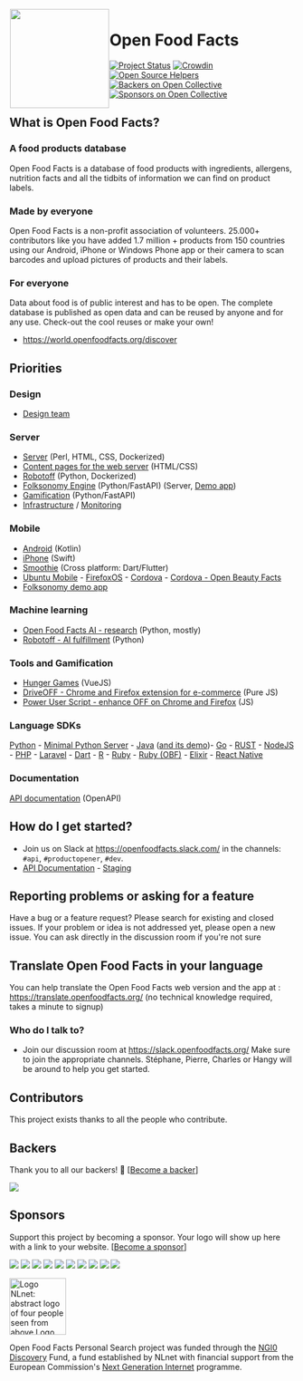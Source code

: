 <img height='175' src="https://static.openfoodfacts.org/images/svg/openfoodfacts-logo-en.svg" align="left" hspace="1" vspace="1">

# Open Food Facts

[![Project Status](http://opensource.box.com/badges/active.svg)](http://opensource.box.com/badges)
[![Crowdin](https://d322cqt584bo4o.cloudfront.net/openfoodfacts/localized.svg)](https://translate.openfoodfacts.org/)
[![Open Source Helpers](https://www.codetriage.com/openfoodfacts/openfoodfacts-server/badges/users.svg)](https://www.codetriage.com/openfoodfacts/openfoodfacts-server)
[![Backers on Open Collective](https://opencollective.com/openfoodfacts-server/backers/badge.svg)](#backers)
[![Sponsors on Open Collective](https://opencollective.com/openfoodfacts-server/sponsors/badge.svg)](#sponsors)


## What is Open Food Facts?

### A food products database

Open Food Facts is a database of food products with ingredients, allergens, nutrition facts and all the tidbits of information we can find on product labels.

### Made by everyone

Open Food Facts is a non-profit association of volunteers.
25.000+ contributors like you have added 1.7 million + products from 150 countries using our Android, iPhone or Windows Phone app or their camera to scan barcodes and upload pictures of products and their labels.

### For everyone

Data about food is of public interest and has to be open. The complete database is published as open data and can be reused by anyone and for any use. Check-out the cool reuses or make your own!

* <https://world.openfoodfacts.org/discover>

## Priorities
### Design
* [Design team](https://github.com/openfoodfacts/openfoodfacts-design)
### Server
* [Server](https://github.com/openfoodfacts/openfoodfacts-server) (Perl, HTML, CSS, Dockerized)
* [Content pages for the web server](https://github.com/openfoodfacts/openfoodfacts-web) (HTML/CSS)
* [Robotoff](https://github.com/openfoodfacts/robotoff) (Python, Dockerized)
* [Folksonomy Engine](https://github.com/openfoodfacts/folksonomy_api) (Python/FastAPI) (Server, [Demo app](https://github.com/openfoodfacts/folksonomy_mobile_experiment))
* [Gamification](https://github.com/openfoodfacts/openfoodfacts-events) (Python/FastAPI)
* [Infrastructure](https://github.com/openfoodfacts/openfoodfacts-infrastructure) / [Monitoring](https://github.com/openfoodfacts/openfoodfacts-monitoring)
### Mobile
* [Android](https://github.com/openfoodfacts/openfoodfacts-androidapp) (Kotlin)
* [iPhone](https://github.com/openfoodfacts/openfoodfacts-ios) (Swift)
* [Smoothie](https://github.com/openfoodfacts/smooth-app) (Cross platform: Dart/Flutter)
* [Ubuntu Mobile](https://github.com/openfoodfacts/openfoodfacts-ubuntu) - [FirefoxOS](https://github.com/openfoodfacts/openfoodfacts-ffos) - [Cordova](https://github.com/openfoodfacts/openfoodfacts-cordova-app) - [Cordova - Open Beauty Facts](https://github.com/openfoodfacts/openbeautyfacts-cordova-app)
* [Folksonomy demo app](https://github.com/openfoodfacts/folksonomy_mobile_experiment)
### Machine learning
* [Open Food Facts AI - research](https://github.com/openfoodfacts/openfoodfacts-ai) (Python, mostly)
* [Robotoff - AI fulfillment](https://github.com/openfoodfacts/robotoff) (Python)
### Tools and Gamification
* [Hunger Games](https://github.com/openfoodfacts/openfoodfacts-hungergames) (VueJS)
* [DriveOFF - Chrome and Firefox extension for e-commerce](https://github.com/openfoodfacts/DriveOFF) (Pure JS)
* [Power User Script - enhance OFF on Chrome and Firefox](https://github.com/openfoodfacts/power-user-script) (JS)
### Language SDKs
[Python](https://github.com/openfoodfacts/openfoodfacts-python) - [Minimal Python Server](https://github.com/openfoodfacts/openfoodfacts-apirestpython) - [Java](https://github.com/openfoodfacts/openfoodfacts-java) ([and its demo](https://github.com/openfoodfacts/openfoodfacts-java-demo))- [Go](https://github.com/openfoodfacts/openfoodfacts-go) - [RUST](https://github.com/openfoodfacts/openfoodfacts-rust) - [NodeJS](https://github.com/openfoodfacts/openfoodfacts-nodejs) - [PHP](https://github.com/openfoodfacts/openfoodfacts-php) - [Laravel](https://github.com/openfoodfacts/openfoodfacts-laravel) - [Dart](https://github.com/openfoodfacts/openfoodfacts-dart) - [R](https://github.com/openfoodfacts/r-dashboard) - [Ruby](https://github.com/openfoodfacts/openfoodfacts-ruby) - [Ruby (OBF)](https://github.com/openfoodfacts/openbeautyfacts-ruby) - [Elixir](https://github.com/openfoodfacts/openfoodfacts-elixir) - [React Native](https://github.com/openfoodfacts/openfoodfacts-react-native)

### Documentation
[API documentation](https://github.com/openfoodfacts/api-documentation) (OpenAPI)
## How do I get started?

* Join us on Slack at <https://openfoodfacts.slack.com/> in the channels: `#api`, `#productopener`, `#dev`.
* [API Documentation](https://openfoodfacts.github.io/api-documentation/) - [Staging](https://github.com/openfoodfacts/api-documentation-staging)

## Reporting problems or asking for a feature

Have a bug or a feature request? Please search for existing and closed issues. If your problem or idea is not addressed yet, please open a new issue. You can ask directly in the discussion room if you're not sure

## Translate Open Food Facts in your language

You can help translate the Open Food Facts web version and the app at :
<https://translate.openfoodfacts.org/> (no technical knowledge required, takes a minute to signup)


### Who do I talk to?

* Join our discussion room at <https://slack.openfoodfacts.org/> Make sure to join the appropriate channels. Stéphane, Pierre, Charles or Hangy will be around to help you get started.

## Contributors

This project exists thanks to all the people who contribute.


## Backers

Thank you to all our backers! 🙏 [[Become a backer](https://opencollective.com/openfoodfacts-server#backer)]

<a href="https://opencollective.com/openfoodfacts-server#backers" target="_blank"><img src="https://opencollective.com/openfoodfacts-server/backers.svg?width=890"></a>


## Sponsors

Support this project by becoming a sponsor. Your logo will show up here with a link to your website. [[Become a sponsor](https://opencollective.com/openfoodfacts-server#sponsor)]

<a href="https://opencollective.com/openfoodfacts-server/sponsor/0/website" target="_blank"><img src="https://opencollective.com/openfoodfacts-server/sponsor/0/avatar.svg"></a>
<a href="https://opencollective.com/openfoodfacts-server/sponsor/1/website" target="_blank"><img src="https://opencollective.com/openfoodfacts-server/sponsor/1/avatar.svg"></a>
<a href="https://opencollective.com/openfoodfacts-server/sponsor/2/website" target="_blank"><img src="https://opencollective.com/openfoodfacts-server/sponsor/2/avatar.svg"></a>
<a href="https://opencollective.com/openfoodfacts-server/sponsor/3/website" target="_blank"><img src="https://opencollective.com/openfoodfacts-server/sponsor/3/avatar.svg"></a>
<a href="https://opencollective.com/openfoodfacts-server/sponsor/4/website" target="_blank"><img src="https://opencollective.com/openfoodfacts-server/sponsor/4/avatar.svg"></a>
<a href="https://opencollective.com/openfoodfacts-server/sponsor/5/website" target="_blank"><img src="https://opencollective.com/openfoodfacts-server/sponsor/5/avatar.svg"></a>
<a href="https://opencollective.com/openfoodfacts-server/sponsor/6/website" target="_blank"><img src="https://opencollective.com/openfoodfacts-server/sponsor/6/avatar.svg"></a>
<a href="https://opencollective.com/openfoodfacts-server/sponsor/7/website" target="_blank"><img src="https://opencollective.com/openfoodfacts-server/sponsor/7/avatar.svg"></a>
<a href="https://opencollective.com/openfoodfacts-server/sponsor/8/website" target="_blank"><img src="https://opencollective.com/openfoodfacts-server/sponsor/8/avatar.svg"></a>
<a href="https://opencollective.com/openfoodfacts-server/sponsor/9/website" target="_blank"><img src="https://opencollective.com/openfoodfacts-server/sponsor/9/avatar.svg"></a>

<a href="https://nlnet.nl/"><img style="height:100px" src="https://static.openfoodfacts.org/images/misc/nlnet_logo.svg" alt="Logo NLnet: abstract logo of four people seen from above Logo NGI Zero: letterlogo shaped like a tag"></a>

Open Food Facts Personal Search project was funded through the <a href="https://nlnet.nl/discovery/">NGI0 Discovery</a> Fund,
a fund established by NLnet with financial support from the European Commission's <a href="https://ngi.eu">Next Generation Internet</a> programme.
